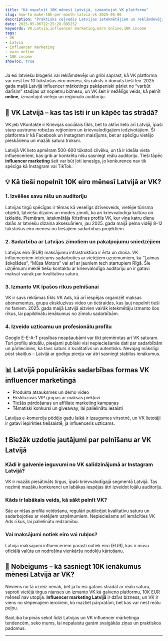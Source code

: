 ```yaml
---
title: "Kā nopelnīt 10K mēnesī Latvijā, izmantojot VK platformu"
slug: how-to-make-10k-per-month-latvia-vk-2025-05-06
description: "Praktisks ceļvedis Latvijas ietekmētājiem un reklāmdevējiem, kā ar VK palīdzību sasniegt 10K eiro ienākumus mēnesī caur influencer mārketingu un tiešsaistes pelnīšanu."
date: 2025-05-06T22:25:28.085252
keywords: VK,Latvia,influencer marketing,earn online,10K income
tags:
- VK
- Latvia
- influencer marketing
- earn online
- 10K income
showToc: true
---
```


Ja esi latviešu blogeris vai reklāmdevējs un gribi saprast, kā VK platforma var nest tev 10 tūkstošus eiro mēnesī, šis raksts ir domāts tieši tev. 2025. gada maijā Latvijā influencer mārketings pakāpeniski pāriet no “varbūt darīsim” stadijas uz nopietnu biznesu, un VK šeit ir nežēlīgs veids, kā pelnīt **online**, izmantojot vietējo un reģionālo auditoriju.

## 📢 VK Latvijā – kas tas īsti ir un kāpēc tas strādā?

VK jeb VKontakte ir Krievijas sociālais tīkls, bet to aktīvi lieto arī Latvijā, īpaši starp austrumu robežas reģioniem un krievvalodīgajiem iedzīvotājiem. Šī platforma ir kā Facebook un Instagram maisījums, bet ar spēcīgu vietējo pieskārienu un mazāk satura troksni.

Latvijā VK lieto apmēram 500-600 tūkstoš cilvēku, un tā ir ideāla vieta influenceriem, kas grib ar konkrētu nišu sasniegt reālu auditoriju. Tieši tāpēc **influencer marketing** šeit var būt ļoti ienesīgs, jo konkurence nav tik spēcīga kā Instagram vai TikTok.

## 💡 Kā tieši nopelnīt 10K eiro mēnesī Latvijā ar VK?

### 1. Izvēlies savu nišu un auditoriju

Latvijas tirgū spēcīgas ir tēmas kā veselīgs dzīvesveids, vietējie tūrisma objekti, latviešu dizains un modes zīmoli, kā arī krievvalodīgā kultūra un izklaide. Piemēram, ietekmētāja Kristīnes profils VK, kur viņa katru dienu dalās ar latviešu dizaina aksesuāriem, jau 2025. gada maijā pelna vidēji 8-12 tūkstošus eiro mēnesī no tiešajiem sadarbības projektiem.

### 2. Sadarbība ar Latvijas zīmoliem un pakalpojumu sniedzējiem

Latvijas eiro (EUR) maksājumu infrastruktūra ir ērta un droša. VK influenceriem ieteicams sadarboties ar vietējiem uzņēmumiem, kā “Laimas šokolādes”, “Mūsa Motors” vai arī ar jauniem tech startupiem Rīgā. Šie uzņēmumi meklē tiešu kontaktu ar krievvalodīgo auditoriju un ir gatavi maksāt vairāk par kvalitatīvu saturu.

### 3. Izmanto VK īpašos rīkus pelnīšanai

VK ir savs reklāmas tīkls VK Ads, kā arī iespējas organizēt maksas abonementus, grupu ekskluzīvus video un tiešraides, kas ļauj nopelnīt tieši no faniem. 2025. gada maijā Latvijā aizvien vairāk ietekmētāju izmanto šos rīkus, lai papildinātu ienākumus no zīmolu sadarbībām.

### 4. Izveido uzticamu un profesionālu profilu

Google E-E-A-T prasības neapšaubāmi var tikt piemērotas arī VK saturam. Turi profilu aktuālu, pieejami publiski visi nepieciešamie dati par sadarbībām un pārliecinies, ka tavs saturs ir kvalitatīvs un autentisks. Nevajag mākslīgi pūst skaitļus – Latvijā ar godīgu pieeju var ātri sasniegt stabilus ienākumus.

## 📊 Latvijā populārākās sadarbības formas VK influencer marketingā

- Produkta atsauksmes un demo video
- Ekskluzīvas VIP grupas ar maksas piekļuvi
- Tiešās pārdošanas un affiliate marketing kampaņas
- Tēmatiski konkursi un giveaway, lai palielinātu iesaisti

Latvijas e-komercija pēdējo gadu laikā ir izaugsmes virsotnē, un VK lietotāji ir gatavi iepirkties tiešsaistē, ja influenceris uzticams.

## ❗ Biežāk uzdotie jautājumi par pelnīšanu ar VK Latvijā

### Kādi ir galvenie ieguvumi no VK salīdzinājumā ar Instagram Latvijā?

VK ir mazāk piesātināts tirgus, īpaši krievvalodīgajā segmentā Latvijā. Tas nozīmē mazāku konkurenci un labākas iespējas ātri izveidot lojālu auditoriju.

### Kāds ir labākais veids, kā sākt pelnīt VK?

Sāc ar nišas profila veidošanu, regulāri publicējot kvalitatīvu saturu un sadarbojoties ar vietējiem uzņēmumiem. Nepieciešams arī iemācīties VK Ads rīkus, lai palielinātu redzamību.

### Vai maksājumi notiek eiro vai rubļos?

Latvijā maksājumi influenceriem parasti notiek eiro (EUR), kas ir mūsu oficiālā valūta un nodrošina vienkāršu nodokļu kārtošanu.

## 🚀 Nobeigums – kā sasniegt 10K ienākumus mēnesī Latvijā ar VK?

Neviens no tā uzreiz nenāk, bet ja tu esi gatavs strādāt ar reālu saturu, saproti vietējā tirgus nianses un izmanto VK kā galveno platformu, 10K EUR mēnesī nav utopija. **Influencer marketing Latvijā** ir dzīvs bizness, un VK ir viens no slepenajiem ieročiem, ko mazliet pārpratām, bet kas var nest reālu peļņu.

BaoLiba turpinās sekot līdzi Latvijas un VK influencer mārketinga tendencēm, seko mums, lai nepalaistu garām svaigākās ziņas un praktiskos padomus.

---